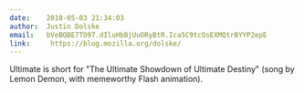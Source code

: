 ```yaml
---
date:    2010-05-03 21:34:03
author:  Justin Dolske
email:   bVeBQBE7TO97.dIluHbBjUuORyBtR.Ica5C9tcOsEXMQtrBYYP2epE
link:     https://blog.mozilla.org/dolske/
---
```


Ultimate is short for "The Ultimate Showdown of Ultimate Destiny"
(song by Lemon Demon, with memeworthy Flash animation).
